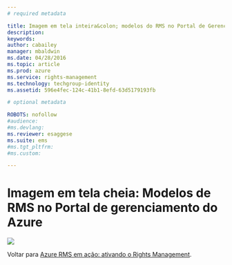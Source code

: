 ```yaml
---
# required metadata

title: Imagem em tela inteira&colon; modelos do RMS no Portal de Gerenciamento do Azure | Azure RMS
description:
keywords:
author: cabailey
manager: mbaldwin
ms.date: 04/28/2016
ms.topic: article
ms.prod: azure
ms.service: rights-management
ms.technology: techgroup-identity
ms.assetid: 596e4fec-124c-41b1-8efd-63d5179193fb

# optional metadata

ROBOTS: nofollow
#audience:
#ms.devlang:
ms.reviewer: esaggese
ms.suite: ems
#ms.tgt_pltfrm:
#ms.custom:

---
```


# Imagem em tela cheia: Modelos de RMS no Portal de gerenciamento do Azure
![](./media/AzRMS_TemplatesPortal.png)

Voltar para [Azure RMS em ação: ativando o Rights Management](http://technet.microsoft.com/library/jj585026.aspx).



<!--HONumber=Apr16_HO3-->


